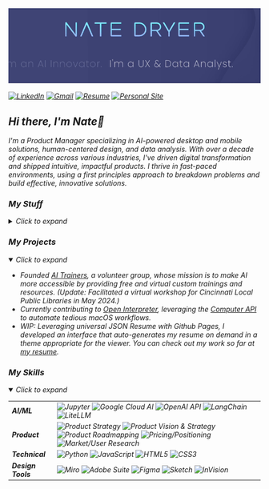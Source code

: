 <div style="text-align:center">
  <img src="https://github.com/nate-dryer/nate-dryer/blob/main/GIF_3" alt="Header Image" width="750"/>
  <p><em></p>
</div>
    
[![LinkedIn](https://img.shields.io/badge/LinkedIn-0A66C2?style=for-the-badge&logo=linkedin&logoColor=white)](https://www.linkedin.com/in/natedryer)
[![Gmail](https://img.shields.io/badge/Gmail-D14836?style=for-the-badge&logo=gmail&logoColor=white)](mailto:nate@natedryer.com)
[![Resume](https://img.shields.io/badge/Resume-brightgreen?style=for-the-badge&logo=read-the-docs&logoColor=white)](https://registry.jsonresume.org/nate-dryer?theme=rickosborne)
[![Personal Site](https://img.shields.io/badge/natedryer.com-FF5722?style=for-the-badge&logo=google-chrome&logoColor=white)](https://www.natedryer.com)

## Hi there, I'm Nate👋
  
I'm a Product Manager specializing in AI-powered desktop and mobile solutions, human-centered design, and data analysis. With over a decade of experience across various industries, I've driven digital transformation and shipped intuitive, impactful products. I thrive in fast-paced environments, using a first principles approach to breakdown  problems and build effective, innovative solutions.

</details>

### My Stuff 

<details closed>
<summary>Click to expand</summary>

- [Email](mailto:nate@natedryer.com)
- [LinkedIn Profile](wwww.linkedin.com/in/natedryer)
- [Personal Website](https://www.natedryer.com)
- [Resume](https://registry.jsonresume.org/nate-dryer?theme=rickosborne)

</details>

### My Projects

<details open>
<summary> Click to expand </summary>

  - Founded [AI Trainers](https://www.aitrainers.io), a volunteer group, whose mission is to make AI more accessible by providing free and virtual custom trainings and resources. (Update: Facilitated a virtual workshop for Cincinnati Local Public Libraries in May 2024.)
  -  Currently contributing to [Open Interpreter](https://github.com/OpenInterpreter/open-interpreter), leveraging the [Computer API](https://docs.openinterpreter.com/code-execution/computer-api) to automate tedious macOS workflows.
  -  WIP: Leveraging universal JSON Resume with Github Pages, I developed an interface that auto-generates my resume on demand in a theme appropriate for the viewer. You can check out my work so far at [my resume](https://nate-dryer.github.io/resume.html).

</details>

### My Skills

<details open>
<summary>Click to expand</summary>

| | |
|---|---|
| **AI/ML** | ![Jupyter](https://img.shields.io/badge/Jupyter-F37626?style=flat-square&logo=jupyter&logoColor=white) ![Google Cloud AI](https://img.shields.io/badge/Google_Cloud_AI-4285F4?style=flat-square&logo=google-cloud&logoColor=white) ![OpenAI API](https://img.shields.io/badge/OpenAI_API-412991?style=flat-square&logo=openai&logoColor=white) ![LangChain](https://img.shields.io/badge/LangChain-Custom_Color?style=flat-square&logo=langchain&logoColor=white) ![LiteLLM](https://img.shields.io/badge/LiteLLM-FF4500?style=flat-square&logo=liteLLM&logoColor=white) |
| **Product** | ![Product Strategy](https://img.shields.io/badge/Product_Strategy-0078D4) ![Product Vision & Strategy](https://img.shields.io/badge/Product_Vision-0078D4) ![Product Roadmapping](https://img.shields.io/badge/Roadmapping-DAA520) ![Pricing/Positioning](https://img.shields.io/badge/Pricing-DC143C) ![Market/User Research](https://img.shields.io/badge/Market_Research-FF6347) |
| **Technical** | ![Python](https://img.shields.io/badge/Python-3776AB?style=flat-square&logo=python&logoColor=white) ![JavaScript](https://img.shields.io/badge/JavaScript-F7DF1E?style=flat-square&logo=javascript&logoColor=black) ![HTML5](https://img.shields.io/badge/HTML5-E34F26?style=flat-square&logo=html5&logoColor=white) ![CSS3](https://img.shields.io/badge/CSS3-1572B6?style=flat-square&logo=css3&logoColor=white) |
| **Design Tools** | ![Miro](https://img.shields.io/badge/Miro-FFD02F?style=flat-square&logo=miro&logoColor=black) ![Adobe Suite](https://img.shields.io/badge/Adobe_Suite-FF0000?style=flat-square&logo=adobe&logoColor=white) ![Figma](https://img.shields.io/badge/Figma-F24E1E?style=flat-square&logo=figma&logoColor=white) ![Sketch](https://img.shields.io/badge/Sketch-F7B500?style=flat-square&logo=sketch&logoColor=black) ![InVision](https://img.shields.io/badge/InVision-FF3366?style=flat-square&logo=invision&logoColor=white)|
